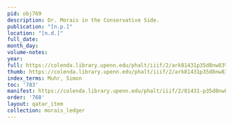 ```yaml
---
pid: obj769
description: Dr. Morais in the Conservative Side.
publication: "[n.p.]"
location: "[n.d.]"
full_date:
month_day:
volume-notes:
year:
full: https://colenda.library.upenn.edu/phalt/iiif/2/ark81431p35d8nw83%2FSHA256E-s8096144--da47102d191f264541ad85377e95b09e684172c26c42fad582da01c19ea2f71c.jpeg/full/3500,/0/default.jpg
thumb: https://colenda.library.upenn.edu/phalt/iiif/2/ark81431p35d8nw83%2FSHA256E-s8096144--da47102d191f264541ad85377e95b09e684172c26c42fad582da01c19ea2f71c.jpeg/full/!200,200/0/default.jpg
index_terms: Muhr, Simon
toc: '783'
manifest: https://colenda.library.upenn.edu/phalt/iiif/2/81431-p35d8nw83/manifest
order: '768'
layout: qatar_item
collection: morais_ledger
---
```

